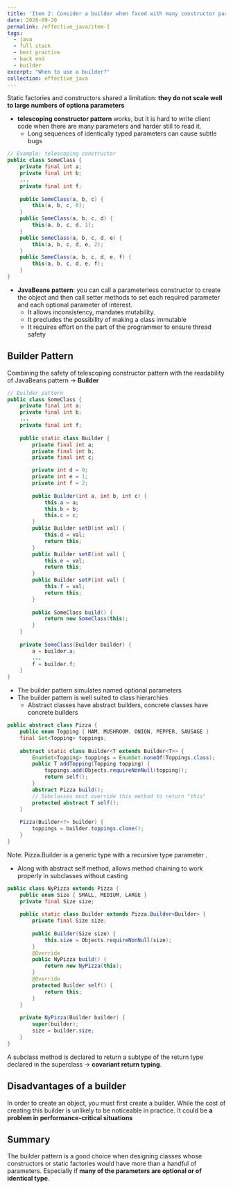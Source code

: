 ```yaml
---
title: 'Item 2: Consider a builder when faced with many constructor parameters'
date: 2020-09-20
permalink: /effective_java/item-1
tags:
  - java
  - full stack
  - best practice
  - back end
  - builder
excerpt: "When to use a builder?"
collection: effective_java
---
```


Static factories and constructors shared a limitation: **they do not scale well to large numbers of optiona parameters**
- **telescoping constructor pattern** works, but it is hard to write client code when there are many parameters and harder still to read it.
    - Long sequences of identically typed parameters can cause subtle bugs

```java
// Example: telescoping constructor
public class SomeClass {
    private final int a;
    private final int b;
    ...
    private final int f;
    
    public SomeClass(a, b, c) {
        this(a, b, c, 0);
    }
    public SomeClass(a, b, c, d) {
        this(a, b, c, d, 1);
    }
    public SomeClass(a, b, c, d, e) {
        this(a, b, c, d, e, 2);
    }
    public SomeClass(a, b, c, d, e, f) {
        this(a, b, c, d, e, f);
    }
}
```
- **JavaBeans pattern**: you can call a parameterless constructor to create the object and then call setter methods to set each required parameter and each optional parameter of interest.
    - It allows inconsistency, mandates mutability.
    - It precludes the possibility of making a class immutable
    - It requires effort on the part of the programmer to ensure thread safety

## Builder Pattern
Combining the safety of telescoping constructor pattern with the readability of JavaBeans pattern → **Builder**

```java
// Builder pattern
public class SomeClass {
    private final int a;
    private final int b;
    ...
    private final int f;
    
    public static class Builder {
        private final int a;
        private final int b;
        private final int c;

        private int d = 0;
        private int e = 1;
        private int f = 2;
        
        public Builder(int a, int b, int c) {
            this.a = a;
            this.b = b;
            this.c = c;
        }
        public Builder setD(int val) {
            this.d = val;
            return this;
        }
        public Builder setE(int val) {
            this.e = val;
            return this;
        }
        public Builder setF(int val) {
            this.f = val;
            return this;
        }
        
        public SomeClass build() {
            return new SomeClass(this);
        }
    }
    
    private SomeClass(Builder builder) {
        a = builder.a;
        ...
        f = builder.f;
    }
}
```
- The builder pattern simulates named optional parameters
- The builder pattern is well suited to class hierarchies
    - Abstract classes have abstract builders, concrete classes have concrete builders

```java
public abstract class Pizza {
    public enum Topping { HAM, MUSHROOM, ONION, PEPPER, SAUSAGE }
    final Set<Topping> toppings;
    
    abstract static class Builder<T extends Builder<T>> {
        EnumSet<Topping> toppings = EnumSet.noneOf(Toppings.class);
        public T addTopping(Topping topping) {
            toppings.add(Objects.requireNonNull(topping));
            return self();
        }
        abstract Pizza build();
        // Subclasses must override this method to return "this"
        protected abstract T self();
    }
    
    Pizza(Builder<?> builder) {
        toppings = builder.toppings.clone();
    }
}
```
Note: Pizza.Builder is a generic type with a recursive type parameter .
- Along with abstract self method, allows method chaining to work properly in subclasses without casting

```java
public class NyPizza extends Pizza {
    public enum Size { SMALL, MEDIUM, LARGE }
    private final Size size;
    
    public static class Builder extends Pizza.Builder<Builder> {
        private final Size size;
        
        public Builder(Size size) {
            this.size = Objects.requireNonNull(size);
        }
        @Override
        public NyPizza build() {
            return new NyPizza(this);
        }
        @Override
        protected Builder self() {
            return this;
        }
    }
    
    private NyPizza(Builder builder) {
        super(builder);
        size = builder.size;
    }
}
```
A subclass method is declared to return a subtype of the return type declared in the superclass → **covariant return typing**.

## Disadvantages of a builder
In order to create an object, you must first create a builder. While the cost of creating this builder is unlikely to be noticeable in practice. It could be **a problem in performance-critical situations**

## Summary
The builder pattern is a good choice when designing classes whose constructors or static factories would have more than a handful of parameters. Especially if **many of the parameters are optional or of identical type**.